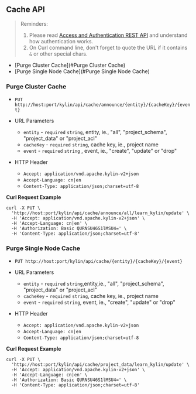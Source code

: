 ## Cache API

> Reminders:
>
> 1. Please read [Access and Authentication REST API](authentication.en.md) and understand how authentication works.
> 2. On Curl command line, don't forget to quote the URL if it contains `&` or other special chars.



* [Purge Cluster Cache](#Purge Cluster Cache)
* [Purge Single Node Cache](#Purge Single Node Cache)



### Purge Cluster Cache

- `PUT http://host:port/kylin/api/cache/announce/{entity}/{cacheKey}/{event}`


- URL Parameters
    * `entity` - `required` `string`, entity, ie., "all", "project_schema", "project_data" or "project_acl" 
    * `cacheKey` - `required` `string`, cache key, ie., project name
    * `event` - `required` `string` , event, ie., "create", "update" or "drop"


- HTTP Header
  - `Accept: application/vnd.apache.kylin-v2+json`
  - `Accept-Language: cn|en`
  - `Content-Type: application/json;charset=utf-8`


**Curl Request Example**

```shell
curl -X PUT \
  'http://host:port/kylin/api/cache/announce/all/learn_kylin/update' \
  -H 'Accept: application/vnd.apache.kylin-v2+json' \
  -H 'Accept-Language: cn|en' \
  -H 'Authorization: Basic QURNSU46S1lMSU4=' \
  -H 'Content-Type: application/json;charset=utf-8'
```



### Purge Single Node Cache

- `PUT http://host:port/kylin/api/cache/{entity}/{cacheKey}/{event}`

- URL Parameters
    * `entity` - `required` `string`,entity,ie., "all", "project_schema", "project_data" or "project_acl" 
    * `cacheKey` - `required` `string`, cache key, ie., project name
    * `event` - `required` `string`, event, ie., "create", "update" or "drop"

- HTTP Header
  - `Accept: application/vnd.apache.kylin-v2+json`
  - `Accept-Language: cn|en`
  - `Content-Type: application/json;charset=utf-8`

**Curl Request Example**

```shell
curl -X PUT \
  'http://host:port/kylin/api/cache/project_data/learn_kylin/update' \
  -H 'Accept: application/vnd.apache.kylin-v2+json' \
  -H 'Accept-Language: cn|en' \
  -H 'Authorization: Basic QURNSU46S1lMSU4=' \
  -H 'Content-Type: application/json;charset=utf-8'
```
